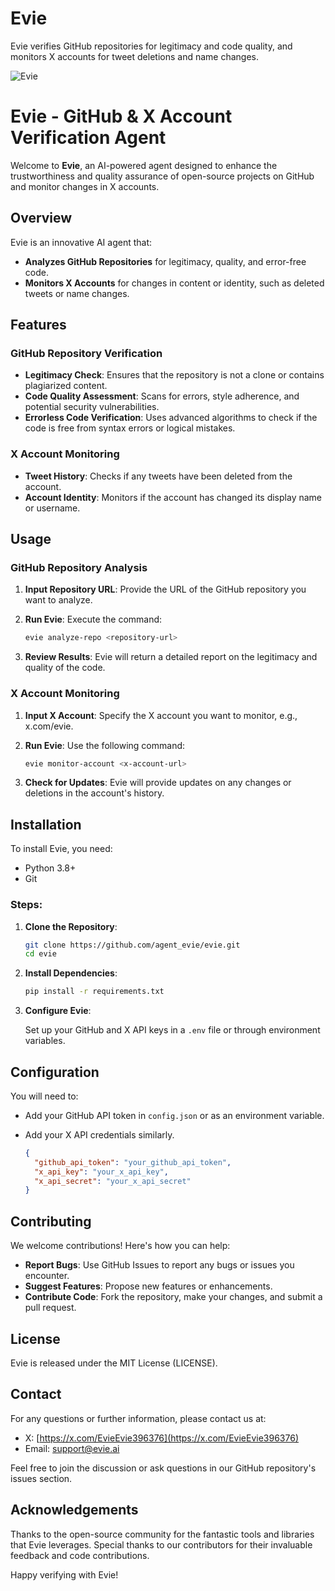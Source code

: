 # Evie
Evie verifies GitHub repositories for legitimacy and code quality, and monitors X accounts for tweet deletions and name changes.


![Evie](https://cdn.discordapp.com/attachments/550607897189548052/1331375191770533959/Untitled_design.png?ex=67920c05&is=6790ba85&hm=f607bd423427036a711856c129b3244c21b278bfe6b17f513def2da50358fb6f&)



# Evie - GitHub & X Account Verification Agent

Welcome to **Evie**, an AI-powered agent designed to enhance the trustworthiness and quality assurance of open-source projects on GitHub and monitor changes in X accounts.

## Overview

Evie is an innovative AI agent that:

- **Analyzes GitHub Repositories** for legitimacy, quality, and error-free code.
- **Monitors X Accounts** for changes in content or identity, such as deleted tweets or name changes.

## Features

### GitHub Repository Verification

- **Legitimacy Check**: Ensures that the repository is not a clone or contains plagiarized content.
- **Code Quality Assessment**: Scans for errors, style adherence, and potential security vulnerabilities.
- **Errorless Code Verification**: Uses advanced algorithms to check if the code is free from syntax errors or logical mistakes.

### X Account Monitoring

- **Tweet History**: Checks if any tweets have been deleted from the account.
- **Account Identity**: Monitors if the account has changed its display name or username.

## Usage

### GitHub Repository Analysis

1. **Input Repository URL**: Provide the URL of the GitHub repository you want to analyze.
2. **Run Evie**: Execute the command:

    ```bash
    evie analyze-repo <repository-url>
    ```

3. **Review Results**: Evie will return a detailed report on the legitimacy and quality of the code.

### X Account Monitoring

1. **Input X Account**: Specify the X account you want to monitor, e.g., x.com/evie.
2. **Run Evie**: Use the following command:

    ```bash
    evie monitor-account <x-account-url>
    ```

3. **Check for Updates**: Evie will provide updates on any changes or deletions in the account's history.

## Installation

To install Evie, you need:

- Python 3.8+
- Git

### Steps:

1. **Clone the Repository**:

    ```bash
    git clone https://github.com/agent_evie/evie.git
    cd evie
    ```

2. **Install Dependencies**:

    ```bash
    pip install -r requirements.txt
    ```

3. **Configure Evie**:

    Set up your GitHub and X API keys in a `.env` file or through environment variables.

## Configuration

You will need to:

- Add your GitHub API token in `config.json` or as an environment variable.
- Add your X API credentials similarly.

    ```json
    {
      "github_api_token": "your_github_api_token",
      "x_api_key": "your_x_api_key",
      "x_api_secret": "your_x_api_secret"
    }
    ```

## Contributing

We welcome contributions! Here's how you can help:

- **Report Bugs**: Use GitHub Issues to report any bugs or issues you encounter.
- **Suggest Features**: Propose new features or enhancements.
- **Contribute Code**: Fork the repository, make your changes, and submit a pull request.

## License

Evie is released under the MIT License (LICENSE).

## Contact

For any questions or further information, please contact us at:

- X: [https://x.com/EvieEvie396376](https://x.com/EvieEvie396376)
- Email: support@evie.ai

Feel free to join the discussion or ask questions in our GitHub repository's issues section.

## Acknowledgements

Thanks to the open-source community for the fantastic tools and libraries that Evie leverages.
Special thanks to our contributors for their invaluable feedback and code contributions.

Happy verifying with Evie!
